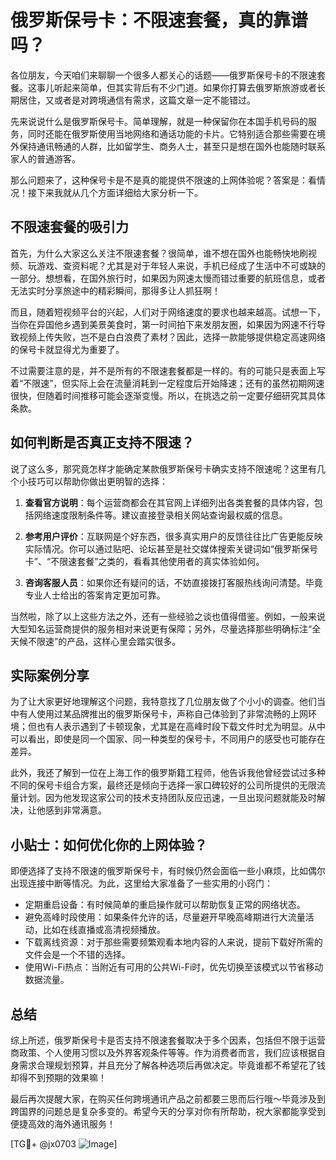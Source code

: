 # 俄罗斯保号卡：不限速套餐，真的靠谱吗？

各位朋友，今天咱们来聊聊一个很多人都关心的话题——俄罗斯保号卡的不限速套餐。这事儿听起来简单，但其实背后有不少门道。如果你打算去俄罗斯旅游或者长期居住，又或者是对跨境通信有需求，这篇文章一定不能错过。

先来说说什么是俄罗斯保号卡。简单理解，就是一种保留你在本国手机号码的服务，同时还能在俄罗斯使用当地网络和通话功能的卡片。它特别适合那些需要在境外保持通讯畅通的人群，比如留学生、商务人士，甚至只是想在国外也能随时联系家人的普通游客。

那么问题来了，这种保号卡是不是真的能提供不限速的上网体验呢？答案是：看情况！接下来我就从几个方面详细给大家分析一下。

## 不限速套餐的吸引力

首先，为什么大家这么关注不限速套餐？很简单，谁不想在国外也能畅快地刷视频、玩游戏、查资料呢？尤其是对于年轻人来说，手机已经成了生活中不可或缺的一部分。想想看，在国外旅行时，如果因为网速太慢而错过重要的航班信息，或者无法实时分享旅途中的精彩瞬间，那得多让人抓狂啊！

而且，随着短视频平台的兴起，人们对于网络速度的要求也越来越高。试想一下，当你在异国他乡遇到美景美食时，第一时间拍下来发朋友圈，如果因为网速不行导致视频上传失败，岂不是白白浪费了素材？因此，选择一款能够提供稳定高速网络的保号卡就显得尤为重要了。

不过需要注意的是，并不是所有的不限速套餐都是一样的。有的可能只是表面上写着“不限速”，但实际上会在流量消耗到一定程度后开始降速；还有的虽然初期网速很快，但随着时间推移可能会逐渐变慢。所以，在挑选之前一定要仔细研究其具体条款。

## 如何判断是否真正支持不限速？

说了这么多，那究竟怎样才能确定某款俄罗斯保号卡确实支持不限速呢？这里有几个小技巧可以帮助你做出更明智的选择：

1. **查看官方说明**：每个运营商都会在其官网上详细列出各类套餐的具体内容，包括网络速度限制条件等。建议直接登录相关网站查询最权威的信息。
   
2. **参考用户评价**：互联网是个好东西，很多真实用户的反馈往往比广告更能反映实际情况。你可以通过贴吧、论坛甚至是社交媒体搜索关键词如“俄罗斯保号卡”、“不限速套餐”之类的，看看其他使用者的真实体验如何。

3. **咨询客服人员**：如果你还有疑问的话，不妨直接拨打客服热线询问清楚。毕竟专业人士给出的答案肯定更加可靠。

当然啦，除了以上这些方法之外，还有一些经验之谈也值得借鉴。例如，一般来说大型知名运营商提供的服务相对来说更有保障；另外，尽量选择那些明确标注“全天候不限速”的产品，这样心里会踏实很多。

## 实际案例分享

为了让大家更好地理解这个问题，我特意找了几位朋友做了个小小的调查。他们当中有人使用过某品牌推出的俄罗斯保号卡，声称自己体验到了非常流畅的上网环境；但也有人表示遇到了卡顿现象，尤其是在高峰时段下载文件时尤为明显。从中可以看出，即使是同一个国家、同一种类型的保号卡，不同用户的感受也可能存在差异。

此外，我还了解到一位在上海工作的俄罗斯籍工程师，他告诉我他曾经尝试过多种不同的保号卡组合方案，最终还是倾向于选择一家口碑较好的公司所提供的无限流量计划。因为他发现这家公司的技术支持团队反应迅速，一旦出现问题就能及时解决，让他感到非常满意。

## 小贴士：如何优化你的上网体验？

即便选择了支持不限速的俄罗斯保号卡，有时候仍然会面临一些小麻烦，比如偶尔出现连接中断等情况。为此，这里给大家准备了一些实用的小窍门：

- 定期重启设备：有时候简单的重启操作就可以帮助恢复正常的网络状态。
- 避免高峰时段使用：如果条件允许的话，尽量避开早晚高峰期进行大流量活动，比如在线直播或高清视频播放。
- 下载离线资源：对于那些需要频繁观看本地内容的人来说，提前下载好所需的文件会是一个不错的选择。
- 使用Wi-Fi热点：当附近有可用的公共Wi-Fi时，优先切换至该模式以节省移动数据流量。

## 总结

综上所述，俄罗斯保号卡是否支持不限速套餐取决于多个因素，包括但不限于运营商政策、个人使用习惯以及外界客观条件等等。作为消费者而言，我们应该根据自身需求合理规划预算，并且充分了解各种选项后再做决定。毕竟谁都不希望花了钱却得不到预期的效果嘛！

最后再次提醒大家，在购买任何跨境通讯产品之前都要三思而后行哦～毕竟涉及到跨国界的问题总是复杂多变的。希望今天的分享对你有所帮助，祝大家都能享受到便捷高效的海外通讯服务！

[TG💪+ @jx0703 ![Image](https://github.com/user-attachments/assets/dbca1d08-cadb-493c-b0ec-ad6f7a83f270)]